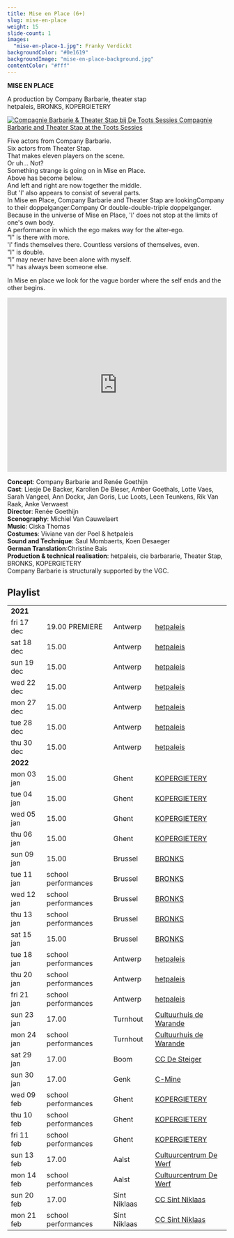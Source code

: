 ```yaml
---
title: Mise en Place (6+)
slug: mise-en-place
weight: 15
slide-count: 1
images:
  "mise-en-place-1.jpg": Franky Verdickt
backgroundColor: "#0e1619"
backgroundImage: "mise-en-place-background.jpg"
contentColor: "#fff"
---
```


<style>
    #main {
        background-repeat: repeat;
    }
    .speellijst a {
      border-bottom-color: rgba(255, 255, 255, 0.4);
    }
</style>

**MISE EN PLACE**<br>

A production by Company Barbarie, theater stap<br>
hetpaleis, BRONKS, KOPERGIETERY

<a href="https://www.vrt.be/vrtnu/a-z/de-toots-sessies/3/de-toots-sessies-s3a10/" target="_blank"><img src="/img/mise-en-place-toots-sessies.jpg" alt="Compagnie Barbarie & Theater Stap bij De Toots Sessies">
Compagnie Barbarie and Theater Stap at the Toots Sessies</a>

Five actors from Company Barbarie.<br>
Six actors from Theater Stap.<br>
That makes eleven players on the scene.<br>
Or uh... Not?<br>
Something strange is going on in Mise en Place.<br>
Above has become below.<br>
And left and right are now together the middle.<br>
But 'I' also appears to consist of several parts.<br>
In Mise en Place, Company Barbarie and Theater Stap are lookingCompany
to their doppelganger.Company
Or double-double-triple doppelganger.<br>
Because in the universe of Mise en Place, 'I' does not stop at the limits of one's own body.<br>
A performance in which the ego makes way for the alter-ego.<br>
"I" is there with more.<br>
'I' finds themselves there. Countless versions of themselves, even.<br>
"I" is double.<br>
“I” may never have been alone with myself.<br>
"I" has always been someone else.<br>

In Mise en place we look for the vague border where the self ends and the other begins.<br>

<iframe src="https://player.vimeo.com/video/636546880" width="100%" height="400" frameborder="0" allow="autoplay; fullscreen; picture-in-picture" allowfullscreen></iframe>

**Concept**: Company Barbarie and Renée Goethijn<br>
**Cast**: Liesje De Backer, Karolien De Bleser, Amber Goethals, Lotte Vaes, Sarah Vangeel, Ann Dockx, Jan Goris, Luc Loots, Leen Teunkens, Rik Van Raak, Anke Verwaest<br>
**Director**: Renée Goethijn<br>
**Scenography**: Michiel Van Cauwelaert<br>
**Music**: Ciska Thomas<br>
**Costumes**: Viviane van der Poel &amp; hetpaleis<br>
**Sound and Technique**: Saul Mombaerts, Koen Desaeger<br>
**German Translation**:Christine Bais<br>
**Production &amp; technical realisation**: hetpaleis, cie barbararie, Theater Stap, BRONKS, KOPERGIETERY<br>
Company Barbarie is structurally supported by the VGC.

## Playlist

<div class="table-responsive">
<table class="speellijst">
<tr><td colspan="5"><strong>2021</strong></td></tr>
<tr><td>fri 17 dec</td><td>19.00 PREMIERE</td><td>Antwerp</td><td><a href="https://www.hetpaleis.be/">hetpaleis</a></td></tr>
<tr><td>sat 18 dec</td><td>15.00</td><td>Antwerp</td><td><a href="https://www.hetpaleis.be/">hetpaleis</a></td></tr>
<tr><td>sun 19 dec</td><td>15.00</td><td>Antwerp</td><td><a href="https://www.hetpaleis.be/">hetpaleis</a></td></tr>
<tr><td>wed 22 dec</td><td>15.00</td><td>Antwerp</td><td><a href="https://www.hetpaleis.be/">hetpaleis</a></td></tr>
<tr><td>mon 27 dec</td><td>15.00</td><td>Antwerp</td><td><a href="https://www.hetpaleis.be/">hetpaleis</a></td></tr>
<tr><td>tue 28 dec</td><td>15.00</td><td>Antwerp</td><td><a href="https://www.hetpaleis.be/">hetpaleis</a></td></tr>
<tr><td>thu 30 dec</td><td>15.00</td><td>Antwerp</td><td><a href="https://www.hetpaleis.be/">hetpaleis</a></td></tr>

<tr><td colspan="5"><strong>2022</strong></td></tr>
<tr><td>mon 03 jan</td><td>15.00</td><td>Ghent</td><td><a href="https://www.kopergietery.be/">KOPERGIETERY</a></td></tr>
<tr><td>tue 04 jan</td><td>15.00</td><td>Ghent</td><td><a href="https://www.kopergietery.be/">KOPERGIETERY</a></td></tr>
<tr><td>wed 05 jan</td><td>15.00</td><td>Ghent</td><td><a href="https://www.kopergietery.be/">KOPERGIETERY</a></td></tr>
<tr><td>thu 06 jan</td><td>15.00</td><td>Ghent</td><td><a href="https://www.kopergietery.be/">KOPERGIETERY</a></td></tr>
<tr><td>sun 09 jan</td><td>15.00</td><td>Brussel</td><td><a href="https://www.bronks.be/">BRONKS</a></td></tr>
<tr><td>tue 11 jan</td><td>school performances</td><td>Brussel</td><td><a href="https://www.bronks.be/">BRONKS</a></td></tr>
<tr><td>wed 12 jan</td><td>school performances</td><td>Brussel</td><td><a href="https://www.bronks.be/">BRONKS</a></td></tr>
<tr><td>thu 13 jan</td><td>school performances</td><td>Brussel</td><td><a href="https://www.bronks.be/">BRONKS</a></td></tr>
<tr><td>sat 15 jan</td><td>15.00</td><td>Brussel</td><td><a href="https://www.bronks.be/">BRONKS</a></td></tr>
<tr><td>tue 18 jan</td><td>school performances</td><td>Antwerp</td><td><a href="https://www.hetpaleis.be/">hetpaleis</a></td></tr>
<tr><td>thu 20 jan</td><td>school performances</td><td>Antwerp</td><td><a href="https://www.hetpaleis.be/">hetpaleis</a></td></tr>
<tr><td>fri 21 jan</td><td>school performances</td><td>Antwerp</td><td><a href="https://www.hetpaleis.be/">hetpaleis</a></td></tr>
<tr><td>sun 23 jan</td><td>17.00</td><td>Turnhout</td><td><a href="https://www.warande.be/">Cultuurhuis de Warande</a></td></tr>
<tr><td>mon 24 jan</td><td>school performances</td><td>Turnhout</td><td><a href="https://www.warande.be/">Cultuurhuis de Warande</a></td></tr>
<tr><td>sat 29 jan</td><td>17.00</td><td>Boom</td><td><a href="https://www.desteigerboom.be/">CC De Steiger</a></td></tr>
<tr><td>sun 30 jan</td><td>17.00</td><td>Genk</td><td><a href="https://www.c-mine.be/">C-Mine</a></td></tr>
<tr><td>wed 09 feb</td><td>school performances</td><td>Ghent</td><td><a href="https://www.kopergietery.be/">KOPERGIETERY</a></td></tr>
<tr><td>thu 10 feb</td><td>school performances</td><td>Ghent</td><td><a href="https://www.kopergietery.be/">KOPERGIETERY</a></td></tr>
<tr><td>fri 11 feb</td><td>school performances</td><td>Ghent</td><td><a href="https://www.kopergietery.be/">KOPERGIETERY</a></td></tr>
<tr><td>sun 13 feb</td><td>17.00</td><td>Aalst</td><td><a href="https://www.ccdewerf.be/">Cultuurcentrum De Werf</a></td></tr>
<tr><td>mon 14 feb</td><td>school performances</td><td>Aalst</td><td><a href="https://www.ccdewerf.be/">Cultuurcentrum De Werf</a></td></tr>
<tr><td>sun 20 feb</td><td>17.00</td><td>Sint Niklaas</td><td><a href="https://www.ccsint-niklaas.be/">CC Sint Niklaas</a></td></tr>
<tr><td>mon 21 feb</td><td>school performances</td><td>Sint Niklaas</td><td><a href="https://www.ccsint-niklaas.be/">CC Sint Niklaas</a></td></tr>

</table>
</div>
